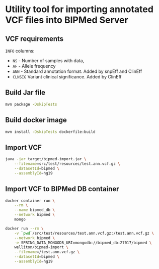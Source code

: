# Utility tool for importing annotated VCF files into BIPMed Server

## VCF requirements

`INFO` columns:

- `NS` - Number of samples with data,
- `AF` - Allele frequency
- `ANN` - Standard annotation format. Added by snpEff and ClinEff
- `CLNSIG` Variant clinical significance. Added by ClinEff

## Build Jar file

```bash
mvn package -DskipTests
```

## Build docker image
   
```bash
mvn install -DskipTests dockerfile:build
```

## Import VCF

```bash
java -jar target/bipmed-import.jar \
    --filename=src/test/resources/test.ann.vcf.gz \
    --datasetId=bipmed \
    --assemblyId=hg19
```

## Import VCF to BIPMed DB container

```bash
docker container run \
    --rm \
    --name bipmed_db \
    --network bipmed \
    mongo
```

```bash
docker run --rm \
    -v `pwd`/src/test/resources/test.ann.vcf.gz:/test.ann.vcf.gz \
    --network bipmed \
    -e SPRING_DATA_MONGODB_URI=mongodb://bipmed_db:27017/bipmed \
    welliton/bipmed-import \
    --filename=/test.ann.vcf.gz \
    --datasetId=bipmed \
    --assemblyId=hg19
```